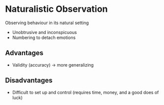 # Naturalistic Observation

Observing behaviour in its natural setting

- Unobtrusive and inconspicuous
- Numbering to detach emotions

## Advantages

- Validity (accuracy) -> more generalizing

## Disadvantages

- Difficult to set up and control (requires time, money, and a good does of luck)